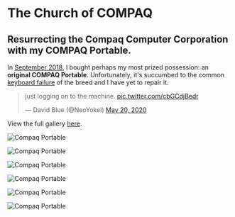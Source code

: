 # The Church of COMPAQ

## Resurrecting the Compaq Computer Corporation with my COMPAQ Portable.

In [September 2018](https://bilge.world/resurrecting-compaq), I bought perhaps my most prized possession: an **original COMPAQ Portable**. Unfortunately, it's succumbed to the common [keyboard failure](https://bilge.world/resurrecting-compaq) of the breed and I have yet to repair it.

<blockquote class="twitter-tweet tw-align-center"><p lang="en" dir="ltr">just logging on to the machine. <a href="https://t.co/cbGCdjBedr">pic.twitter.com/cbGCdjBedr</a></p>&mdash; David Blue (@NeoYokel) <a href="https://twitter.com/NeoYokel/status/1263136025309843456?ref_src=twsrc%5Etfw">May 20, 2020</a></blockquote> <script async src="https://platform.twitter.com/widgets.js" charset="utf-8"></script>

View the full gallery [here](https://snap.as/extratone/compaq).

![Compaq Portable](https://i.snap.as/fPTNvtF.jpg)

![Compaq Portable](https://i.snap.as/MoocPJN.jpg)

![Compaq Portable](https://i.snap.as/QS5QrT0.jpg)

![Compaq Portable](https://i.snap.as/G2TrG7d.jpg)

![Compaq Portable](https://i.snap.as/fNZ0Am5.jpg)

![Compaq Portable](https://i.snap.as/7wde8b3.jpg)